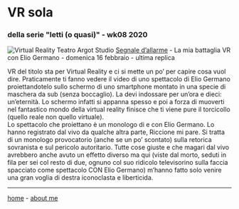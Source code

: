 # VR sola
### della serie "letti (o quasi)" - wk08 2020

![](https://live.staticflickr.com/65535/49544633953_7fe5307aed_k.jpg "Virtual Reality")
Teatro Argot Studio 
[Segnale d’allarme](https://www.teatroargotstudio.com/segnale-dallarme-la-mia-battaglia-vr/) - La mia battaglia VR 
con Elio Germano - domenica 16 febbraio - ultima replica 

VR del titolo sta per Virtual Reality e ci si mette un po’ per capire cosa vuol dire. Praticamente ti fanno vedere il video di uno spettacolo di Elio Germano proiettandotelo sullo schermo di uno smartphone montato in una specie di maschera da sub (senza boccaglio). La devi indossare per un’ora e dieci: un’eternità. Lo schermo infatti si appanna spesso e poi a forza di muoverti nel fantastico mondo della virtual reality finisce che ti viene pure il torcicollo (quello reale non quello virtuale).  
Lo spettacolo che proiettano è un monologo di e con Elio Germano. Lo hanno registrato dal vivo da qualche altra parte, Riccione mi pare. Si tratta di un monologo provocatorio (anche se un po’ scontato) sulla retorica sovranista e sul pericolo autoritario. Tutte cose giuste e che magari dal vivo avrebbero anche avuto un effetto diverso ma qui (viste dal morto, seduti in fila per sei col resto di due, ognuno col suo ridicolo televisorino sulla faccia spacciato come spettacolo CON Elio Germano) m’hanno fatto solo venire una gran voglia di destra iconoclasta e liberticida.  

---  
[home](/index.md) - [about me](/aboutme.md)  
